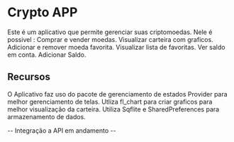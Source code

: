 # Crypto APP

Este é um aplicativo que permite gerenciar suas criptomoedas.
Nele é possivel :
Comprar e vender moedas.
Visualizar carteira com graficos.
Adicionar e remover moeda favorita.
Visualizar lista de favoritas.
Ver saldo em conta.
Adicionar Saldo.

## Recursos
O Aplicativo faz uso do pacote de gerenciamento de estados Provider para melhor gerenciamento de telas.
Utliza  fl_chart para criar graficos para melhor visualização da carteira.
Utiliza Sqflite e SharedPreferences para armazenamento de dados.

-- Integração a API em andamento -- 




